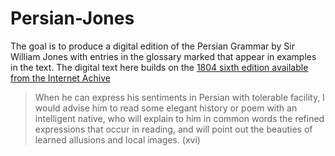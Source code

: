 # Persian-Jones
The goal is to produce
a digital edition of the Persian Grammar by Sir William Jones with entries in the glossary marked that appear in examples in the text. The digital text here builds on the [1804 sixth edition available from the Internet Achive](https://archive.org/details/grammarofpersian00joneiala)

> When he can express his sentiments in Persian
with tolerable facility, I would advise him to read some
elegant history or poem with an intelligent native, who
will explain to him in common words the refined expressions
that occur in reading, and will point out the beauties of
learned allusions and local images. (xvi)
